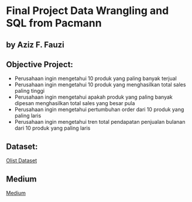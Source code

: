 # Final Project Data Wrangling and SQL from Pacmann
## by Aziz F. Fauzi

## Objective Project:
* Perusahaan ingin mengetahui 10 produk yang paling banyak terjual
* Perusahaan ingin mengetahui 10 produk yang menghasilkan total sales paling tinggi
* Perusahaan ingin mengetahui apakah produk yang paling banyak dipesan menghasilkan total sales yang besar pula
* Perusahaan ingin mengetahui pertumbuhan order dari 10 produk yang paling laris
* Perusahaan ingin mengetahui tren total pendapatan penjualan bulanan dari 10 produk yang paling laris

## Dataset:
[Olist Dataset](https://drive.google.com/drive/folders/1y-or_Rba1ambWkkNzhYKtRHRwC7g0A5n)

## Medium 
[Medium](https://medium.com/@aziz48710/data-cleaning-dan-eda-pada-olist-ecommerce-79301fa6856e)